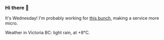 ### Hi there :wave:

It's Wednesday! I'm probably working for [this bunch](https://github.com/kohofinancial), making a service more micro.

Weather in Victoria BC: light rain, at +8°C.
